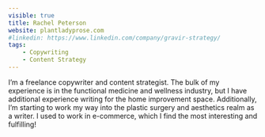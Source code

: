 ```yaml
---
visible: true
title: Rachel Peterson
website: plantladyprose.com
#linkedin: https://www.linkedin.com/company/gravir-strategy/
tags: 
    - Copywriting
    - Content Strategy
---
```


 I’m a freelance copywriter and content strategist. The bulk of my experience is in the functional medicine and wellness industry, but I have additional experience writing for the home improvement space. Additionally, I’m starting to work my way into the plastic surgery and aesthetics realm as a writer. I used to work in e-commerce, which I find the most interesting and fulfilling!